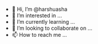 - 👋 Hi, I’m @harshuasha
- 👀 I’m interested in ...
- 🌱 I’m currently learning ...
- 💞️ I’m looking to collaborate on ...
- 📫 How to reach me ...

<!---
harshuasha/harshuasha is a ✨ special ✨ repository because its `README.md` (this file) appears on your GitHub profile.
You can click the Preview link to take a look at your changes.
--->

